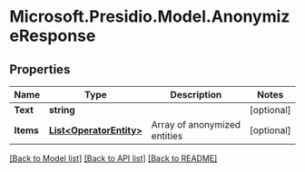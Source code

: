 # Microsoft.Presidio.Model.AnonymizeResponse

## Properties

Name | Type | Description | Notes
------------ | ------------- | ------------- | -------------
**Text** | **string** |  | [optional] 
**Items** | [**List&lt;OperatorEntity&gt;**](OperatorEntity.md) | Array of anonymized entities | [optional] 

[[Back to Model list]](../README.md#documentation-for-models) [[Back to API list]](../README.md#documentation-for-api-endpoints) [[Back to README]](../README.md)

